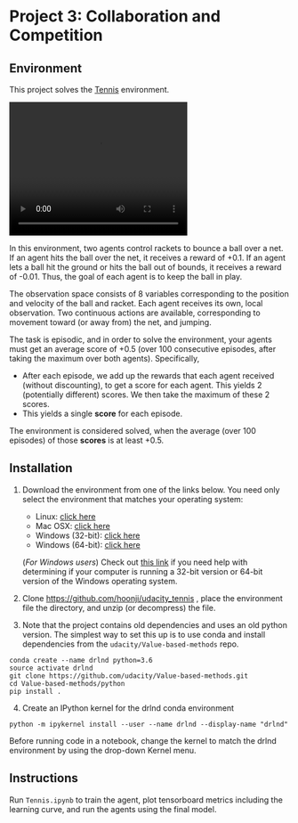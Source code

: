 [//]: # (Image References)

[image1]: https://user-images.githubusercontent.com/10624937/42135623-e770e354-7d12-11e8-998d-29fc74429ca2.gif "Trained Agent"


# Project 3: Collaboration and Competition

## Environment

This project solves the [Tennis](https://github.com/Unity-Technologies/ml-agents/blob/master/docs/Learning-Environment-Examples.md#tennis) environment.

<video width="320" height="240" controls>
  <source src="480p.mov" type="video/mp4">
</video>

In this environment, two agents control rackets to bounce a ball over a net. If an agent hits the ball over the net, it receives a reward of +0.1.  If an agent lets a ball hit the ground or hits the ball out of bounds, it receives a reward of -0.01.  Thus, the goal of each agent is to keep the ball in play.

The observation space consists of 8 variables corresponding to the position and velocity of the ball and racket. Each agent receives its own, local observation.  Two continuous actions are available, corresponding to movement toward (or away from) the net, and jumping. 

The task is episodic, and in order to solve the environment, your agents must get an average score of +0.5 (over 100 consecutive episodes, after taking the maximum over both agents). Specifically,

- After each episode, we add up the rewards that each agent received (without discounting), to get a score for each agent. This yields 2 (potentially different) scores. We then take the maximum of these 2 scores.
- This yields a single **score** for each episode.

The environment is considered solved, when the average (over 100 episodes) of those **scores** is at least +0.5.

## Installation

1. Download the environment from one of the links below.  You need only select the environment that matches your operating system:
    - Linux: [click here](https://s3-us-west-1.amazonaws.com/udacity-drlnd/P3/Tennis/Tennis_Linux.zip)
    - Mac OSX: [click here](https://s3-us-west-1.amazonaws.com/udacity-drlnd/P3/Tennis/Tennis.app.zip)
    - Windows (32-bit): [click here](https://s3-us-west-1.amazonaws.com/udacity-drlnd/P3/Tennis/Tennis_Windows_x86.zip)
    - Windows (64-bit): [click here](https://s3-us-west-1.amazonaws.com/udacity-drlnd/P3/Tennis/Tennis_Windows_x86_64.zip)
    
    (_For Windows users_) Check out [this link](https://support.microsoft.com/en-us/help/827218/how-to-determine-whether-a-computer-is-running-a-32-bit-version-or-64) if you need help with determining if your computer is running a 32-bit version or 64-bit version of the Windows operating system.

2. Clone https://github.com/hoonji/udacity_tennis , place the environment file the directory, and unzip (or decompress) the file. 

3. Note that the project contains old dependencies and uses an old python version. The simplest way to set this up is to use conda and install dependencies from the `udacity/Value-based-methods` repo.

```
conda create --name drlnd python=3.6
source activate drlnd
git clone https://github.com/udacity/Value-based-methods.git
cd Value-based-methods/python
pip install .
```

4. Create an IPython kernel for the drlnd conda environment

`python -m ipykernel install --user --name drlnd --display-name "drlnd"`

Before running code in a notebook, change the kernel to match the drlnd environment by using the drop-down Kernel menu.

## Instructions

Run `Tennis.ipynb` to train the agent, plot tensorboard metrics including the learning curve, and run the agents using the final model.

